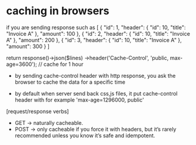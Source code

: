 # caching in browsers

if you are sending response such as 
[
  { "id": 1, "header": { "id": 10, "title": "Invoice A" }, "amount": 100 },
  { "id": 2, "header": { "id": 10, "title": "Invoice A" }, "amount": 200 },
  { "id": 3, "header": { "id": 10, "title": "Invoice A" }, "amount": 300 }
]

return response()->json($lines)
    ->header('Cache-Control', 'public, max-age=3600'); // cache for 1 hour

- by sending cache-control header with http response, you ask the browser to cache the data for a specific time

- by default when server send back css,js files, it put cache-control header with for example 'max-age=1296000, public'

[request/response verbs]
- GET → naturally cacheable.
- POST → only cacheable if you force it with headers, but it’s rarely recommended unless you know it’s safe and idempotent.